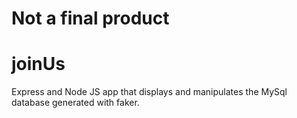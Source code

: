 # Not a final product

# joinUs
Express and Node JS app that displays and manipulates the MySql database generated with faker.
